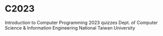 # C2023
Introduction to Computer Programming 2023 quizzes
Dept. of Computer Science & Information Engineering
National Taiwan University
